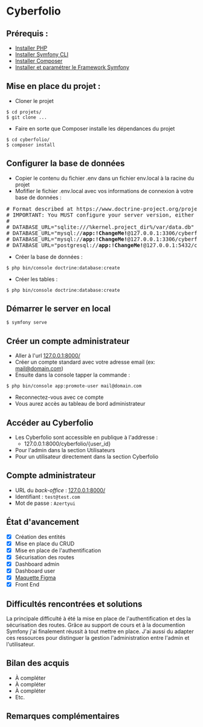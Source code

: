 # Cyberfolio

## Prérequis :

- [Installer PHP](https://www.php.net/manual/en/install.php)
- [Installer Symfony CLI](https://symfony.com/download)
- [Installer Composer](https://getcomposer.org/download/)
- [Installer et paramétrer le Framework Symfony](https://symfony.com/doc/current/setup.html)

## Mise en place du projet :

- Cloner le projet

````
$ cd projets/
$ git clone ...
````

- Faire en sorte que Composer installe les dépendances du projet

````
$ cd cyberfolio/
$ composer install
````

## Configurer la base de données

- Copier le contenu du fichier .env dans un fichier env.local à la racine du projet
- Mofifier le fichier .env.local avec vos informations de connexion à votre base de données :

<pre>
# Format described at https://www.doctrine-project.org/projects/doctrine-dbal/en/latest/reference/configuration.html#connecting-using-a-url
# IMPORTANT: You MUST configure your server version, either here or in config/packages/doctrine.yaml
#
# DATABASE_URL="sqlite:///%kernel.project_dir%/var/data.db"
# DATABASE_URL="mysql://<b>app:!ChangeMe!</b>@127.0.0.1:3306/cyberfolio?serverVersion=8.0.32&charset=utf8mb4"
# DATABASE_URL="mysql://<b>app:!ChangeMe!</b>@127.0.0.1:3306/cyberfolio?serverVersion=10.4.28-MariaDB&charset=utf8mb4"
# DATABASE_URL="postgresql://<b>app:!ChangeMe!</b>@127.0.0.1:5432/cyberfolio?serverVersion=16&charset=utf8"
</pre>

- Créer la base de données :

````
$ php bin/console doctrine:database:create
````

- Créer les tables :

````
$ php bin/console doctrine:database:create
````

## Démarrer le server en local

````
$ symfony serve
````

## Créer un compte administrateur

- Aller à l'url [127.0.0.1:8000/](127.0.0.1:8000/)
- Créer un compte standard avec votre adresse email (ex: mail@domain.com)
- Ensuite dans la console tapper la commande :

```
$ php bin/console app:promote-user mail@domain.com
```

- Reconnectez-vous avec ce compte
- Vous aurez accès au tableau de bord administrateur

## Accéder au Cyberfolio

- Les Cyberfolio sont accessible en publique à l'addresse :
  - 127.0.0.1:8000/cyberfolio/{user_id}
- Pour l'admin dans la section Utilisateurs
- Pour un utilisateur directement dans la section Cyberfolio

## Compte administrateur

- URL du *back-office* : [127.0.0.1:8000/](127.0.0.1:8000/)
- Identifiant : `test@test.com`
- Mot de passe : `Azertyui`

## État d'avancement

- [x] Création des entités
- [x] Mise en place du CRUD
- [x] Mise en place de l'authentification
- [x] Sécurisation des routes
- [x] Dashboard admin
- [x] Dashboard user
- [x] [Maquette Figma](https://www.figma.com/proto/8TROFXo2sJLoTgsbkxUWxe/Untitled?node-id=32-711&t=GFIveranbQIGQK26-1)
- [x] Front End

## Difficultés rencontrées et solutions

La principale difficulté à été la mise en place de l'authentification et des la sécurisation des routes. Grâce au
support de cours et à la documention Symfony j'ai finalement réussit à tout mettre en place. J'ai aussi du adapter ces
ressources pour distinguer la gestion l'administration entre l'admin et l'utilisateur.

## Bilan des acquis

- À compléter
- À compléter
- À compléter
- Etc.

## Remarques complémentaires
